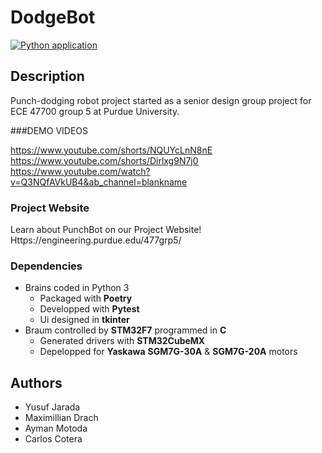 # DodgeBot

[![Python application](https://github.com/CarlosACJ55/DodgeBot/actions/workflows/python-app.yml/badge.svg)](https://github.com/CarlosACJ55/DodgeBot/actions/workflows/python-app.yml)

## Description

Punch-dodging robot project started as a senior design group project for ECE 47700 group 5 at Purdue University.

###DEMO VIDEOS

https://www.youtube.com/shorts/NQUYcLnN8nE
https://www.youtube.com/shorts/Dirlxg9N7j0
https://www.youtube.com/watch?v=Q3NQfAVkUB4&ab_channel=blankname

### Project Website

Learn about PunchBot on our Project Website!
Https://engineering.purdue.edu/477grp5/

### Dependencies

* Brains coded in Python 3
  - Packaged with **Poetry**
  - Developped with **Pytest**
  - Ui designed in **tkinter**
* Braum controlled by **STM32F7** programmed in **C**
  - Generated drivers with **STM32CubeMX**
  - Depelopped for **Yaskawa** **SGM7G-30A** & **SGM7G-20A** motors

## Authors

* Yusuf Jarada
* Maximillian Drach
* Ayman Motoda
* Carlos Cotera
